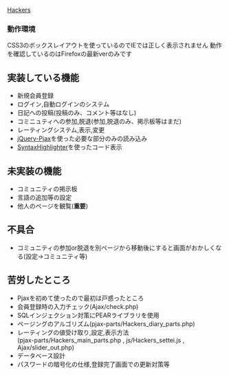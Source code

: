 [Hackers](http://penguin.zombie.jp/Hackers_top.php)  
### 動作環境
CSS3のボックスレイアウトを使っているのでIEでは正しく表示されません
動作を確認しているのはFirefoxの最新verのみです

## 実装している機能
* 新規会員登録
* ログイン,自動ログインのシステム
* 日記への投稿(投稿のみ、コメント等はなし)
* コミニュティへの参加,脱退(参加,脱退のみ、掲示板等はまだ)
* レーティングシステム,表示,変更
* [jQuery-Pjax](https://github.com/defunkt/jquery-pjax)を使った必要な部分のみの読み込み
* [SyntaxHighlighter](http://alexgorbatchev.com/SyntaxHighlighter/)を使ったコード表示

## 未実装の機能
* コミュニティの掲示板
* 言語の追加等の設定
* 他人のページを観覧(**重要**)

## 不具合
* コミュニティの参加or脱退を別ページから移動後にすると画面がおかしくなる(設定→コミュニティ等)

## 苦労したところ
* Pjaxを初めて使ったので最初は戸惑ったところ
* 会員登録時の入力チェック(Ajax/check.php)
* SQLインジェクション対策にPEARライブラリを使用
* ページングのアルゴリズム(pjax-parts/Hackers_diary_parts.php)
* レーティングの値受け取り,設定,表示方法  
(pjax-parts/Hackers_main_parts.php , js/Hackers_settei.js , Ajax/slider_out.php)
* データベース設計
* パスワードの暗号化の仕様,登録完了画面での更新対策等